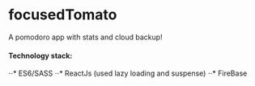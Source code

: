 # focusedTomato
A pomodoro app with stats and cloud backup!

#### Technology stack:
⋅⋅* ES6/SASS
⋅⋅* ReactJs (used lazy loading and suspense)
⋅⋅* FireBase
